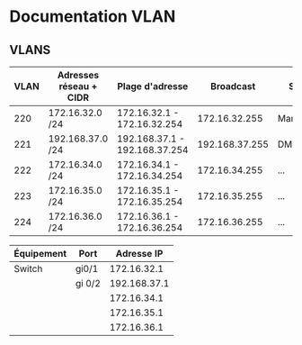 # Documentation VLAN 

## VLANS

| VLAN | Adresses réseau + CIDR | Plage d'adresse | Broadcast | Service | 
|-|-|-|-|-|
| 220 | 172.16.32.0 /24 | 172.16.32.1 - 172.16.32.254 | 172.16.32.255 | Management |
| 221 | 192.168.37.0 /24 | 192.168.37.1 - 192.168.37.254 | 192.168.37.255 | DMZ |
| 222 | 172.16.34.0 /24 | 172.16.34.1 - 172.16.34.254 | 172.16.34.255 | ... |
| 223 | 172.16.35.0 /24 | 172.16.35.1 - 172.16.35.254 | 172.16.35.255 | ... |
| 224 | 172.16.36.0 /24 | 172.16.36.1 - 172.16.36.254 | 172.16.36.255 | ... |

| Équipement | Port | Adresse IP |
|-|-|-|
| Switch | gi0/1 | 172.16.32.1 |
|  |  gi 0/2 | 192.168.37.1 |
|  |  | 172.16.34.1 |
|  |  | 172.16.35.1 |
|  |  | 172.16.36.1 |


